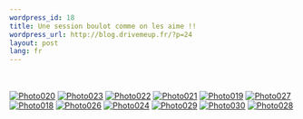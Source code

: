 ```yaml
--- 
wordpress_id: 18
title: Une session boulot comme on les aime !!
wordpress_url: http://blog.drivemeup.fr/?p=24
layout: post
lang: fr
---
```


<br />
<br />
<a class="flickr-image" title="Photo020" rel="flickr-mgr" href="http://www.flickr.com/photos/28196288@N03/2631786336/"><img class="flickr-medium" src="http://farm4.static.flickr.com/3273/2631786336_e022d0e8d4_t.jpg" alt="Photo020" /></a>
<a class="flickr-image" title="Photo023" rel="flickr-mgr" href="http://www.flickr.com/photos/28196288@N03/2630963447/"><img class="flickr-medium" src="http://farm4.static.flickr.com/3278/2630963447_dfa3e7a96e_t.jpg" alt="Photo023" /></a>
<a class="flickr-image" title="Photo022" rel="flickr-mgr" href="http://www.flickr.com/photos/28196288@N03/2630962793/"><img class="flickr-medium" src="http://farm4.static.flickr.com/3009/2630962793_2b2ece15c2_t.jpg" alt="Photo022" /></a>
<a class="flickr-image" title="Photo021" rel="flickr-mgr" href="http://www.flickr.com/photos/28196288@N03/2630962057/"><img class="flickr-medium" src="http://farm4.static.flickr.com/3028/2630962057_e41e173bed_t.jpg" alt="Photo021" /></a>
<a class="flickr-image" title="Photo019" rel="flickr-mgr" href="http://www.flickr.com/photos/28196288@N03/2631783474/"><img class="flickr-medium" src="http://farm4.static.flickr.com/3009/2631783474_8966a54119_t.jpg" alt="Photo019" /></a>
<a class="flickr-image" title="Photo027" rel="flickr-mgr" href="http://www.flickr.com/photos/28196288@N03/2631782858/"><img class="flickr-medium" src="http://farm4.static.flickr.com/3256/2631782858_5e02eb2543_t.jpg" alt="Photo027" /></a>
<a class="flickr-image" title="Photo018" rel="flickr-mgr" href="http://www.flickr.com/photos/28196288@N03/2630959799/"><img class="flickr-medium" src="http://farm4.static.flickr.com/3068/2630959799_d39aacdcf6_t.jpg" alt="Photo018" /></a>
<a class="flickr-image" title="Photo026" rel="flickr-mgr" href="http://www.flickr.com/photos/28196288@N03/2630959195/"><img class="flickr-medium" src="http://farm4.static.flickr.com/3257/2630959195_de62752760_t.jpg" alt="Photo026" /></a>
<a class="flickr-image" title="Photo024" rel="flickr-mgr" href="http://www.flickr.com/photos/28196288@N03/2631780956/"><img class="flickr-medium" src="http://farm4.static.flickr.com/3052/2631780956_997e0b0084_t.jpg" alt="Photo024" /></a>
<a class="flickr-image" title="Photo029" rel="flickr-mgr" href="http://www.flickr.com/photos/28196288@N03/2631779760/"><img class="flickr-medium" src="http://farm4.static.flickr.com/3143/2631779760_344b9bc085_t.jpg" alt="Photo029" /></a>
<a class="flickr-image" title="Photo030" rel="flickr-mgr" href="http://www.flickr.com/photos/28196288@N03/2631779116/"><img class="flickr-medium" src="http://farm4.static.flickr.com/3148/2631779116_c02037b655_t.jpg" alt="Photo030" /></a>
<a class="flickr-image" title="Photo028" rel="flickr-mgr" href="http://www.flickr.com/photos/28196288@N03/2631778600/"><img class="flickr-medium" src="http://farm4.static.flickr.com/3140/2631778600_09e4a6e0d7_t.jpg" alt="Photo028" /></a>